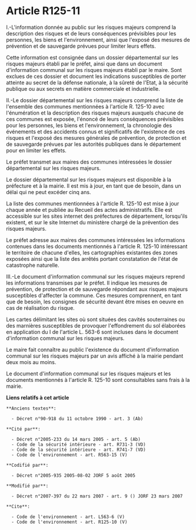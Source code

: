 # Article R125-11

I.-L'information donnée au public sur les risques majeurs comprend la description des risques et de leurs conséquences
prévisibles pour les personnes, les biens et l'environnement, ainsi que l'exposé des mesures de prévention et de sauvegarde
prévues pour limiter leurs effets. 

Cette information est consignée dans un dossier départemental sur les risques majeurs établi par le préfet, ainsi que dans un
document d'information communal sur les risques majeurs établi par le maire. Sont exclues de ces dossier et document les
indications susceptibles de porter atteinte au secret de la défense nationale, à la sûreté de l'Etat, à la sécurité publique
ou aux secrets en matière commerciale et industrielle. 

II.-Le dossier départemental sur les risques majeurs comprend la liste de l'ensemble des communes mentionnées à l'article R.
125-10 avec l'énumération et la description des risques majeurs auxquels chacune de ces communes est exposée, l'énoncé de
leurs conséquences prévisibles pour les personnes, les biens et l'environnement, la chronologie des événements et des
accidents connus et significatifs de l'existence de ces risques et l'exposé des mesures générales de prévention, de
protection et de sauvegarde prévues par les autorités publiques dans le département pour en limiter les effets. 

Le préfet transmet aux maires des communes intéressées le dossier départemental sur les risques majeurs. 

Le dossier départemental sur les risques majeurs est disponible à la préfecture et à la mairie. Il est mis à jour, en tant
que de besoin, dans un délai qui ne peut excéder cinq ans. 

La liste des communes mentionnées à l'article R. 125-10 est mise à jour chaque année et publiée au Recueil des actes
administratifs. Elle est accessible sur les sites internet des préfectures de département, lorsqu'ils existent, et sur le
site Internet du ministère chargé de la prévention des risques majeurs. 

Le préfet adresse aux maires des communes intéressées les informations contenues dans les documents mentionnés à l'article R.
125-10 intéressant le territoire de chacune d'elles, les cartographies existantes des zones exposées ainsi que la liste des
arrêtés portant constatation de l'état de catastrophe naturelle. 

III.-Le document d'information communal sur les risques majeurs reprend les informations transmises par le préfet. Il indique
les mesures de prévention, de protection et de sauvegarde répondant aux risques majeurs susceptibles d'affecter la commune.
Ces mesures comprennent, en tant que de besoin, les consignes de sécurité devant être mises en oeuvre en cas de réalisation
du risque. 

Les cartes délimitant les sites où sont situées des cavités souterraines ou des marnières susceptibles de provoquer
l'effondrement du sol élaborées en application du I de l'article L. 563-6 sont incluses dans le document d'information
communal sur les risques majeurs. 

Le maire fait connaître au public l'existence du document d'information communal sur les risques majeurs par un avis affiché
à la mairie pendant deux mois au moins. 

Le document d'information communal sur les risques majeurs et les documents mentionnés à l'article R. 125-10 sont
consultables sans frais à la mairie.

**Liens relatifs à cet article**

	**Anciens textes**:

	  - Décret n°90-918 du 11 octobre 1990 - art. 3 (Ab)

	**Cité par**:

	  - Décret n°2005-233 du 14 mars 2005 - art. 5 (Ab)
	  - Code de la sécurité intérieure - art. R731-3 (VD)
	  - Code de la sécurité intérieure - art. R741-7 (VD)
	  - Code de l'environnement - art. R563-15 (V)

	**Codifié par**:

	  - Décret n°2005-935 2005-08-02 JORF 5 août 2005

	**Modifié par**:

	  - Décret n°2007-397 du 22 mars 2007 - art. 9 () JORF 23 mars 2007

	**Cite**:

	  - Code de l'environnement - art. L563-6 (V)
	  - Code de l'environnement - art. R125-10 (V)
